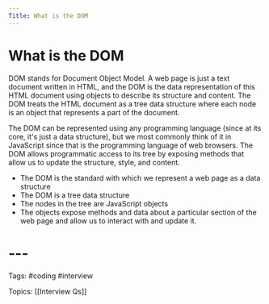 ```yaml
---
Title: What is the DOM
---
```


# What is the DOM

DOM stands for Document Object Model. A web page is just a text document written in HTML, and the DOM is the data representation of this HTML document using objects to describe its structure and content. The DOM treats the HTML document as a tree data structure where each node is an object that represents a part of the document.

The DOM can be represented using any programming language (since at its core, it's just a data structure), but we most commonly think of it in JavaScript since that is the programming language of web browsers. The DOM allows programmatic access to its tree by exposing methods that allow us to update the structure, style, and content.

-   The DOM is the standard with which we represent a web page as a data structure
-   The DOM is a tree data structure
-   The nodes in the tree are JavaScript objects
-   The objects expose methods and data about a particular section of the web page and allow us to interact with and update it.
# ---

Tags: #coding #interview

Topics: [[Interview Qs]]

